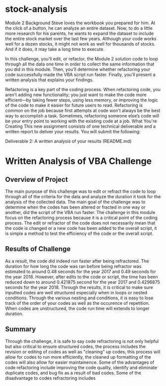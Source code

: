 # stock-analysis
Module 2
Background
Steve loves the workbook you prepared for him. At the click of a button, he can analyze an entire dataset. Now, to do a little more research for his parents, he wants to expand the dataset to include the entire stock market over the last few years. Although your code works well for a dozen stocks, it might not work as well for thousands of stocks. And if it does, it may take a long time to execute.

In this challenge, you’ll edit, or refactor, the Module 2 solution code to loop through all the data one time in order to collect the same information that you did in this module. Then, you’ll determine whether refactoring your code successfully made the VBA script run faster. Finally, you’ll present a written analysis that explains your findings.

Refactoring is a key part of the coding process. When refactoring code, you aren’t adding new functionality; you just want to make the code more efficient—by taking fewer steps, using less memory, or improving the logic of the code to make it easier for future users to read. Refactoring is common on the job because first attempts at code won’t always be the best way to accomplish a task. Sometimes, refactoring someone else’s code will be your entry point to working with the existing code at a job.
What You're Creating
This new assignment consists of one technical deliverable and a written report to deliver your results. You will submit the following:


Deliverable 2: A written analysis of your results (README.md)

# Written Analysis of VBA Challenge

## Overview of Project

The main purpose of this challenge was to edit or refract the code to loop through all of the criteria for the data and analyze the duration it took for the analysis of the collected data. The main goal of the challenge was to determine when the codes has been altered or fracted in one way or another, did the script of the VBA run faster. The challenge in this module focus on the refactoring process because it is a critical point of the coding process. The edit or refractor of the code does not necessarily mean that the code is changed or a new code has been added to the overall script, it is simple a method to test the efficiency of the code or the overall script.

## Results of Challenge

As a result, the code did indeed run faster after being refractored. The duration for how long the code was ran before being refractor was estimated to around 0.48 seconds for the year 2017 and 0.49 seconds for the year 2018. However, after edits to the code or script, the time has been reduced down to around 0.421875 second for the year 2017 and 0.4296875 seconds for the year 2018. Through the results, it is critical to make sure inputted codes are well structured especially when in loops or nested conditions. Through the various nesting and conditions, it is easy to lose track of the order of your codes as well as the occurence of repetition. When codes are unstructured, the code run time will extends to longer duration.

## Summary

Through the challenge, it is safe to say code refractoring is not only helpful but also critical to ensure structured codes, the process includes the revision or editing of codes as well as "cleaning" up codes, this process will allow for codes to run more efficiently, the cleaned up formatting of the codes will also allow for easier maintainence. Some of the advantages of code refactoring include improving the code quality, identify and eliminate duplicate codes, and bug fix as a result of bad codes. Some of the disadvantage to codes refractoring includes 
